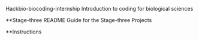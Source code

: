 Hackbio-biocoding-internship Introduction to coding for biological sciences

**Stage-three
README Guide for the Stage-three Projects

**Instructions
